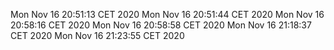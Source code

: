 Mon Nov 16 20:51:13 CET 2020
Mon Nov 16 20:51:44 CET 2020
Mon Nov 16 20:58:16 CET 2020
Mon Nov 16 20:58:58 CET 2020
Mon Nov 16 21:18:37 CET 2020
Mon Nov 16 21:23:55 CET 2020
